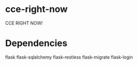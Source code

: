 # cce-right-now
CCE RIGHT NOW!

# Dependencies
flask
flask-sqlalchemy
flask-restless
flask-migrate
flask-login
